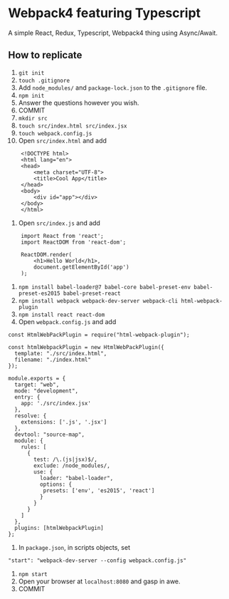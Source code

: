 # Webpack4 featuring Typescript

A simple React, Redux, Typescript, Webpack4 thing using Async/Await.

## How to replicate

1. `git init`
1. `touch .gitignore`
1. Add `node_modules/` and `package-lock.json` to the `.gitignore` file.
1. `npm init`
1. Answer the questions however you wish.
1. COMMIT
1. `mkdir src`
1. `touch src/index.html src/index.jsx`
1. `touch webpack.config.js`
1. Open `src/index.html` and add
```
    <!DOCTYPE html>
    <html lang="en">
    <head>
        <meta charset="UTF-8">
        <title>Cool App</title>
    </head>
    <body>
        <div id="app"></div>
    </body>
    </html>
```
1. Open `src/index.js` and add
```
    import React from 'react';
    import ReactDOM from 'react-dom';

    ReactDOM.render(
        <h1>Hello World</h1>,
        document.getElementById('app')
    );
```
1. `npm install babel-loader@7 babel-core babel-preset-env babel-preset-es2015 babel-preset-react`
1. `npm install webpack webpack-dev-server webpack-cli html-webpack-plugin`
1. `npm install react react-dom`
1. Open `webpack.config.js` and add
```
const HtmlWebPackPlugin = require("html-webpack-plugin");

const htmlWebpackPlugin = new HtmlWebPackPlugin({
  template: "./src/index.html",
  filename: "./index.html"
});

module.exports = {
  target: "web",
  mode: "development",
  entry: {
    app: './src/index.jsx'
  },
  resolve: {
    extensions: ['.js', '.jsx']
  },
  devtool: "source-map",
  module: {
    rules: [
      {
        test: /\.(js|jsx)$/,
        exclude: /node_modules/,
        use: {
          loader: "babel-loader",
          options: {
           presets: ['env', 'es2015', 'react']
          }
        }
      }
    ]
  },
  plugins: [htmlWebpackPlugin]
};
```
1. In `package.json`, in scripts objects, set
```
"start": "webpack-dev-server --config webpack.config.js"
```
1. `npm start`
1. Open your browser at `localhost:8080` and gasp in awe.
1. COMMIT
